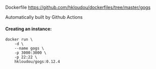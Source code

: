 Dockerfile <https://github.com/hkloudou/dockerfiles/tree/master/gogs>

Automatically built by Github Actions

#### Creating an instance:

    docker run \
        -d \
        --name gogs \
        -p 3000:3000 \
        -p 22:22 \
        hkloudou/gogs:0.12.4